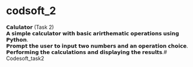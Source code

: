 # codsoft_2
𝗖𝗮𝗹𝘂𝗹𝗮𝘁𝗼𝗿 (Task 2)
<br>
𝗔 𝘀𝗶𝗺𝗽𝗹𝗲 𝗰𝗮𝗹𝗰𝘂𝗹𝗮𝘁𝗼𝗿 𝘄𝗶𝘁𝗵 𝗯𝗮𝘀𝗶𝗰 𝗮𝗿𝗶𝗿𝘁𝗵𝗲𝗺𝗮𝘁𝗶𝗰 𝗼𝗽𝗲𝗿𝗮𝘁𝗶𝗼𝗻𝘀 𝘂𝘀𝗶𝗻𝗴 𝗣𝘆𝘁𝗵𝗼𝗻.
<br>
𝗣𝗿𝗼𝗺𝗽𝘁 𝘁𝗵𝗲 𝘂𝘀𝗲𝗿 𝘁𝗼 𝗶𝗻𝗽𝘂𝘁 𝘁𝘄𝗼 𝗻𝘂𝗺𝗯𝗲𝗿𝘀 𝗮𝗻𝗱 𝗮𝗻 𝗼𝗽𝗲𝗿𝗮𝘁𝗶𝗼𝗻 𝗰𝗵𝗼𝗶𝗰𝗲.
<br>
𝗣𝗲𝗿𝗳𝗼𝗿𝗺𝗶𝗻𝗴 𝘁𝗵𝗲 𝗰𝗮𝗹𝗰𝘂𝗹𝗮𝘁𝗶𝗼𝗻𝘀 𝗮𝗻𝗱 𝗱𝗶𝘀𝗽𝗹𝗮𝘆𝗶𝗻𝗴 𝘁𝗵𝗲 𝗿𝗲𝘀𝘂𝗹𝘁𝘀.# Codesoft_task2
